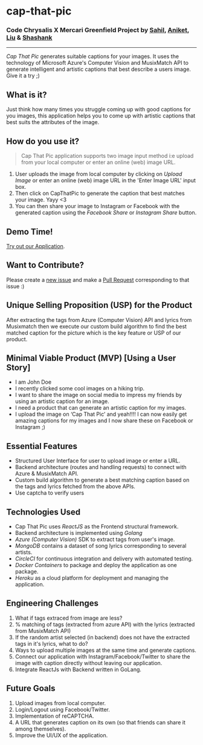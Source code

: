# cap-that-pic

### Code Chrysalis X Mercari Greenfield Project by [Sahil](https://github.com/sahil505), [Aniket](https://github.com/aniket1743), [Liu](https://github.com/Rocuku) & [Shashank](https://github.com/shashankjakka)

---

_Cap That Pic_ generates suitable captions for your images. It uses the technology of Microsoft Azure's Computer Vision and MusixMatch API to generate intelligent and artistic captions that best describe a users image. Give it a try ;)

## What is it?

Just think how many times you struggle coming up with good captions for you images, this application helps you to come up with artistic captions that best suits the attributes of the image.

## How do you use it?

> Cap That Pic application supports two image input method i:e upload from your local computer or enter an online (web) image URL.

1. User uploads the image from local computer by clicking on _Upload Image_ or enter an online (web) image URL in the 'Enter Image URL' input box.
2. Then click on CapThatPic to generate the caption that best matches your image. Yayy <3
3. You can then share your image to Instagram or Facebook with the generated caption using the _Facebook Share_ or _Instagram Share_ button.

## Demo Time!

[Try out our Application](https://cap-that-pic.herokuapp.com/).

## Want to Contribute?

Please create a [new issue](https://github.com/CoolDogee/cap-that-pic/issues) and make a [Pull Request](https://github.com/CoolDogee/cap-that-pic/pulls) corresponding to that issue :)

## Unique Selling Proposition (USP) for the Product

After extracting the tags from Azure (Computer Vision) API and lyrics from Musixmatch then we execute our custom build algorithm to find the best matched caption for the picture which is the key feature or USP of our product.

## Minimal Viable Product (MVP) [Using a User Story]

- I am John Doe
- I recently clicked some cool images on a hiking trip.
- I want to share the image on social media to impress my friends by using an artistic caption for an image.
- I need a product that can generate an artistic caption for my images.
- I upload the image on ‘Cap That Pic’ and yeah!!!! I can now easily get amazing captions for my images and I now share these on Facebook or Instagram ;)

## Essential Features

- Structured User Interface for user to upload image or enter a URL.
- Backend architecture (routes and handling requests) to connect with Azure & MusixMatch API.
- Custom build algorithm to generate a best matching caption based on the tags and lyrics fetched from the above APIs.
- Use captcha to verify users

## Technologies Used

- Cap That Pic uses _ReactJS_ as the Frontend structural framework.
- Backend architecture is implemented using _Golang_
- _Azure (Computer Vision)_ SDK to extract tags from user's image.
- _MongoDB_ contains a dataset of song lyrics corresponding to several artists.
- _CircleCI_ for continuous integration and delivery with automated testing.
- _Docker Containers_ to package and deploy the application as one package.
- _Heroku_ as a cloud platform for deployment and managing the application.

## Engineering Challenges

1. What if tags extraced from image are less?
2. % matching of tags (extracted from azure API) with the lyrics (extracted from MusixMatch API)
3. If the random artist selected (in backend) does not have the extracted tags in it's lyrics, what to do?
4. Ways to upload multiple images at the same time and generate captions.
5. Connect our application with Instagram/Facebook/Twitter to share the image with caption directly without leaving our application.
6. Integrate ReactJs with Backend written in GoLang.

## Future Goals

1. Upload images from local computer.
2. Login/Logout using Facebook/Twitter.
3. Implementation of reCAPTCHA.
4. A URL that generates caption on its own (so that friends can share it among themselves).
5. Improve the UI/UX of the application.
